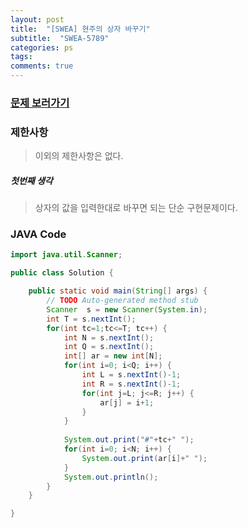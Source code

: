 ```yaml
---
layout: post
title:  "[SWEA] 현주의 상자 바꾸기"
subtitle:  "SWEA-5789"
categories: ps
tags: 
comments: true
---
```


### [문제 보러가기]( https://swexpertacademy.com/main/code/problem/problemDetail.do?contestProbId=AWYygN36Qn8DFAVm&categoryId=AWYygN36Qn8DFAVm&categoryType=CODE )



### 제한사항

> 이외의 제한사항은 없다.

##### 첫번째 생각

> 상자의 값을 입력한대로 바꾸면 되는 단순 구현문제이다.



### JAVA Code

```java
import java.util.Scanner;

public class Solution {

	public static void main(String[] args) {
		// TODO Auto-generated method stub
		Scanner  s = new Scanner(System.in);
		int T = s.nextInt();
		for(int tc=1;tc<=T; tc++) {
			int N = s.nextInt();
			int Q = s.nextInt();
			int[] ar = new int[N];
			for(int i=0; i<Q; i++) {
				int L = s.nextInt()-1;
				int R = s.nextInt()-1;
				for(int j=L; j<=R; j++) {
					ar[j] = i+1;
				}
			}
			
			System.out.print("#"+tc+" ");
			for(int i=0; i<N; i++) {
				System.out.print(ar[i]+" ");
			}
			System.out.println();
		}
	}

}

```
